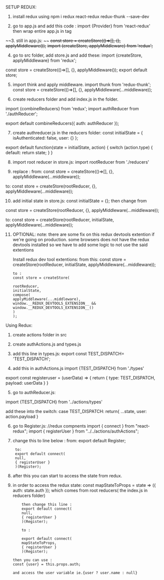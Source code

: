 SETUP REDUX:

1. install redux using npm i redux react-redux redux-thunk --save-dev

2. go to app.js and add this code :
   import {Provider} from 'react-redux'
   then wrap entire app.js in <Provider store ={store}> tag

~~3. still in app.js: ~~
~~const store = createStore(()=>[], {}, applyMiddleware());~~
~~import {createStore, applyMiddleware} from 'redux';~~

4. go to src folder, add store.js and add these:
   import {createStore, applyMiddleware} from 'redux';

const store = createStore(()=>[], {}, applyMiddleware());
export default store;

5. import think and apply middleware.
   import thunk from 'redux-thunk';
   const store = createStore(()=>[], {}, applyMiddleware(...middleware));

6. create reducers folder and add index.js in the folder.

import {combineReducers} from 'redux';
import authReducer from './authReducer';

export default combineReducers({
auth: authReducer
});

7. create authreducer.js in the reducers folder:
   const initialState = {
   isAuthenticated: false,
   user: {}
   };

export default function(state = initialState, action) {
switch (action.type) {
default:
return state;
}
}

8. import root reducer in store.js:
   import rootReducer from './reducers'

9. replace :
   from:
   const store = createStore(()=>[], {}, applyMiddleware(...middleware));

to:
const store = createStore(rootReducer, {}, applyMiddleware(...middleware));

10. add initial state in store.js:
    const initialState = {};
    then change from

const store = createStore(rootReducer, {}, applyMiddleware(...middleware));

to:
const store = createStore(rootReducer, initialState, applyMiddleware(...middleware));

11. OPTIONAL:
    note: there are some fix on this redux devtools extention if we're going on production. some browsers does not have the redux devtools installed so we have to add some logic to not use the said extentions

    Install redux dev tool extentions:
    from this:
    const store = createStore(rootReducer, initialState, applyMiddleware(...middleware));

        to :
        const store = createStore(

        rootReducer,
        initialState,
        compose(
        applyMiddleware(...middleware),
        window.__REDUX_DEVTOOLS_EXTENSION__ && window.__REDUX_DEVTOOLS_EXTENSION__()
        )
        );

Using Redux:

1. create actions folder in src
2. create authActions.js and types.js

3. add this line in types.js:
   export const TEST_DISPATCH= 'TEST_DISPATCH';

4. add this in authActions.js
   import {TEST_DISPATCH} from './types'

export const registeruser = (userData) => {
return {
type: TEST_DISPATCH,
payload: userData
}
}

5. go to authReducer.js:

import {TEST_DISPATCH} from '../actions/types'

add these into the switch:
case TEST_DISPATCH:
return{
...state,
user: action.payload
}

6.  go to Register.js:
    //redux compnents
    import { connect } from "react-redux";
    import { registerUser } from "../../actions/authActions";

7.  change this to line below :
    from:
    export default Register;

         to:
         export default connect(
         null,
         { registerUser }
         )(Register);

8.  after this you can start to access the state from redux.

9.  in order to access the redux state:
    const mapStateToProps = state => ({ auth: state.auth });
    which comes from root reducers( the index.js in reducers folder)

            then change this line :
            export default connect(
            null,
            { registerUser }
            )(Register);

            to :

            export default connect(
            mapStateToProps,
            { registerUser }
            )(Register);

        then you can use : 
        const {user} = this.props.auth;

        and access the user variable ie.{user ? user.name : null}
